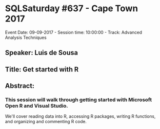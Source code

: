 # SQLSaturday #637 - Cape Town 2017
Event Date: 09-09-2017 - Session time: 10:00:00 - Track: Advanced Analysis Techniques
## Speaker: Luis de Sousa
## Title: Get started with R
## Abstract:
### This session will walk through getting started with Microsoft Open R and Visual Studio.
We'll cover reading data into R, accessing R packages, writing R functions, and organizing and commenting R code.
